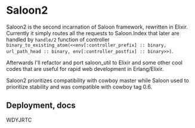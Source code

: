 # Saloon2

Saloon2 is the second incarnation of Saloon framework, rewritten in Elixir.
Currently it simply routes all the requests to Saloon.Index that later are handled by ``handle/2`` function of controller
``binary_to_existing_atom(<<env[:controller_prefix] :: binary, url_path_head :: binary, env[:controller_postfix] :: binary>>)``.

Afterwards I'll refactor and port saloon\_util to Elixir and some other cool codes that are useful for rapid web development in 
Erlang/Elixir.

Saloon2 prioritizes compatibility with cowboy master while Saloon used to prioritize stability and was compatible with cowboy tag 0.6.

## Deployment, docs

WDYJRTC
